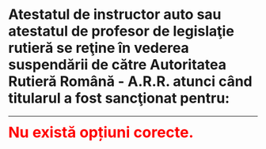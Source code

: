 # Atestatul de instructor auto sau atestatul de profesor de legislaţie rutieră se reţine în vederea suspendării de către Autoritatea Rutieră Română - A.R.R. atunci când titularul a fost sancţionat pentru:


---

<span style="font-size: 30px; font-weight: bold;">**<span style="color: red;">Nu există opțiuni corecte.</span>**</span>